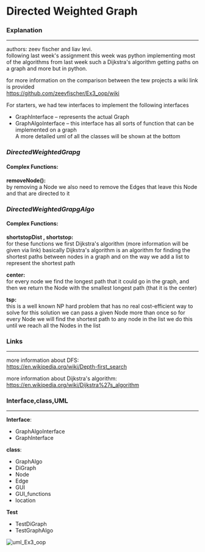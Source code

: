 # Directed Weighted Graph

### **Explanation**
---

authors: zeev fischer and liav levi.  
following last week's assignment this week was python implementing most of the algorithms from last week such a Dijkstra's algorithm getting paths on a graph and more but in python.  

for more information on the comparison between the tew projects a wiki link is provided  
https://github.com/zeevfischer/Ex3_oop/wiki

For starters, we had tew interfaces to implement the following interfaces  
* GraphInterface – represents the actual Graph 
* GraphAlgoInterface – this interface has all sorts of function that can be implemented on a graph  
A more detailed uml of all the classes will be shown at the bottom 

### **_DirectedWeightedGrapg_**  
#### Complex Functions:  

**removeNode():**    
by removing a Node we also need to remove the Edges that leave this Node and that are directed to it  

### **_DirectedWeightedGrapgAlgo_**  
#### Complex Functions:
**shortstopDist , shortstop:**    
for these functions we first Dijkstra's algorithm (more information will be given via link) basically Dijkstra's algorithm is an algorithm for finding the shortest paths between nodes in a graph and on the way we add a list to represent the shortest path  

**center:**  
for every node we find the longest path that it could go in the graph, and then we return the Node with the smallest longest path (that it is the center)  

**tsp:**  
this is a well known NP hard problem that has no real cost-efficient way to solve for this solution we can pass a given Node more than once so for every Node we will find the shortest path to any node in the list we do this until we reach all the Nodes in the list  


### **Links**
---
more information about DFS:  
https://en.wikipedia.org/wiki/Depth-first_search  

more information about Dijkstra's algorithm:  
https://en.wikipedia.org/wiki/Dijkstra%27s_algorithm  

### **Interface,class,UML**  
---  
**Interface**:  
* GraphAlgoInterface
* GraphInterface

**class**:
* GraphAlgo
* DiGraph
* Node
* Edge
* GUI
* GUI_functions
* location  

**Test**
* TestDiGraph  
* TestGraphAlgo  

![uml_Ex3_oop](https://user-images.githubusercontent.com/92921822/147462180-db6a8ca3-0ad9-4044-a159-36c661ff18fb.jpg)
